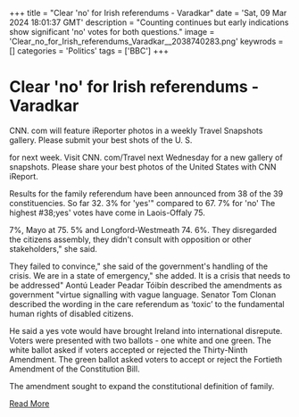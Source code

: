 +++
title = "Clear 'no' for Irish referendums - Varadkar"
date = 'Sat, 09 Mar 2024 18:01:37 GMT'
description = "Counting continues but early indications show significant 'no' votes for both questions."
image = 'Clear_no_for_Irish_referendums_Varadkar__2038740283.png'
keywrods =  []
categories = 'Politics'
tags = ['BBC']
+++

# Clear 'no' for Irish referendums - Varadkar

CNN.
com will feature iReporter photos in a weekly Travel Snapshots gallery.
Please submit your best shots of the U.
S.

for next week.
Visit CNN.
com/Travel next Wednesday for a new gallery of snapshots.
Please share your best photos of the United States with CNN iReport.

Results for the family referendum have been announced from 38 of the 39 constituencies.
So far 32.
3% for <bb>'yes<bb>'" compared to 67.
7% for 'no' The highest <bb>#38;yes' votes have come in Laois-Offaly 75.

7%, Mayo at 75.
5% and Longford-Westmeath 74.
6%.
They disregarded the citizens assembly, they didn<bb>'t consult with opposition or other stakeholders," she said.

They failed to convince,<bb>" she said of the government's handling of the crisis.
We are in a state of emergency," she added.
It is a crisis that needs to be addressed" Aontú Leader Peadar Tóibín described the amendments as government <bb>"virtue signalling with vague language.
Senator Tom Clonan described the wording in the care referendum as ‘toxic’ to the fundamental human rights of disabled citizens.

He said a yes vote would have brought Ireland into international disrepute.
Voters were presented with two ballots - one white and one green.
The white ballot asked if voters accepted or rejected the Thirty-Ninth Amendment.
The green ballot asked voters to accept or reject the Fortieth Amendment of the Constitution Bill.

The amendment sought to expand the constitutional definition of family.


[Read More](https://www.bbc.co.uk/news/world-europe-68484651)
